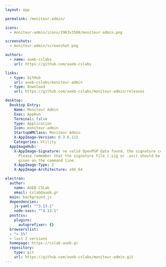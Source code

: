 ```yaml
---
layout: app

permalink: /moniteur-admin/

icons:
  - moniteur-admin/icons/2963x3506/moniteur-admin.png

screenshots:
  - moniteur-admin/screenshot.png

authors:
  - name: aueb-cslabs
    url: https://github.com/aueb-cslabs

links:
  - type: GitHub
    url: aueb-cslabs/moniteur-admin
  - type: Download
    url: https://github.com/aueb-cslabs/moniteur-admin/releases

desktop:
  Desktop Entry:
    Name: Moniteur Admin
    Exec: AppRun
    Terminal: false
    Type: Application
    Icon: moniteur-admin
    StartupWMClass: Moniteur Admin
    X-AppImage-Version: 0.3.6.111
    Categories: Utility
  AppImageHub:
    X-AppImage-Signature: no valid OpenPGP data found. the signature could not be verified.
      Please remember that the signature file (.sig or .asc) should be the first file
      given on the command line.
    X-AppImage-Type: 2
    X-AppImage-Architecture: x86_64

electron:
  author:
    name: AUEB CSLab
    email: cslab@aueb.gr
  main: background.js
  dependencies:
    js-yaml: "^3.13.1"
    node-sass: "^4.13.1"
  postcss:
    plugins:
      autoprefixer: {}
  browserslist:
  - "> 1%"
  - last 2 versions
  homepage: https://cslab.aueb.gr
  repository:
    type: git
    url: https://github.com/aueb-cslabs/moniteur-admin.git
---
```

